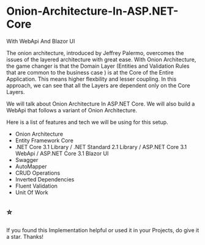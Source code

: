 # Onion-Architecture-In-ASP.NET-Core
With WebApi And Blazor UI

The onion architecture, introduced by Jeffrey Palermo, overcomes the issues of the layered architecture with great ease. With Onion Architecture, the game changer is that the Domain Layer (Entities and Validation Rules that are common to the business case ) is at the Core of the Entire Application. This means higher flexbility and lesser coupling. In this approach, we can see that all the Layers are dependent only on the Core Layers.


We will talk about Onion Architecture In ASP.NET Core. We will also build a WebApi that follows a variant of Onion Architecture.

<!-- wp:paragraph -->
<p>Here is a list of features and tech we will be using for this setup.</p>
<!-- /wp:paragraph -->

<!-- wp:list -->
<ul><li>Onion Architecture</li><li>Entity Framework Core</li><li>.NET Core 3.1 Library / .NET Standard 2.1 Library / ASP.NET Core 3.1 WebApi / ASP.NET Core 3.1 Blazor UI </li><li>Swagger</li><li>AutoMapper</li><li>CRUD Operations</li><li>Inverted Dependencies</li><li>Fluent Validation</li><li>Unit Of Work</li></ul>
<!-- /wp:list -->

## ⭐️
If you found this Implementation helpful or used it in your Projects, do give it a star. Thanks!


